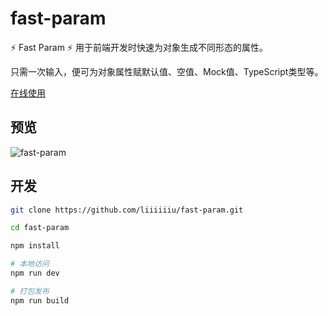 # fast-param

⚡️ Fast Param ⚡️ 用于前端开发时快速为对象生成不同形态的属性。

只需一次输入，便可为对象属性赋默认值、空值、Mock值、TypeScript类型等。

[在线使用](https://fastparam.liiiiiiu.com/)

## 预览

![fast-param](https://s2.loli.net/2022/11/24/IxRraHhi9AgvlUO.png)

## 开发

```bash
git clone https://github.com/liiiiiiu/fast-param.git

cd fast-param

npm install

# 本地访问
npm run dev

# 打包发布
npm run build
```
